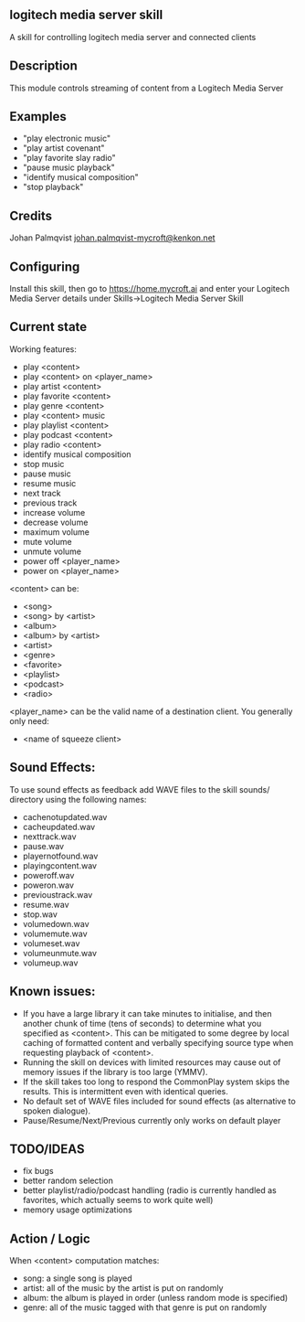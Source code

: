 ## logitech media server skill
A skill for controlling logitech media server and connected clients

## Description
This module controls streaming of content from a Logitech Media Server

## Examples
* "play electronic music"
* "play artist covenant"
* "play favorite slay radio"
* "pause music playback"
* "identify musical composition"
* "stop playback"

## Credits
Johan Palmqvist <johan.palmqvist-mycroft@kenkon.net>

## Configuring
Install this skill, then go to https://home.mycroft.ai and enter your Logitech Media Server details under Skills-\>Logitech Media Server Skill

## Current state
Working features:
  - play \<content\>
  - play \<content\> on \<player_name\>
  - play artist \<content\>
  - play favorite \<content\>
  - play genre \<content\>
  - play \<content\> music
  - play playlist \<content\>
  - play podcast \<content\>
  - play radio \<content\>
  - identify musical composition
  - stop music
  - pause music
  - resume music
  - next track
  - previous track
  - increase volume
  - decrease volume
  - maximum volume
  - mute volume
  - unmute volume
  - power off \<player_name\>
  - power on \<player_name\>

\<content\> can be:
  - \<song\>
  - \<song\> by \<artist\>
  - \<album\>
  - \<album\> by \<artist\>
  - \<artist\>
  - \<genre\>
  - \<favorite\>
  - \<playlist\>
  - \<podcast\>
  - \<radio\>

\<player_name\> can be the valid name of a destination client. You generally only need:
  - \<name of squeeze client\>

## Sound Effects:
To use sound effects as feedback add WAVE files to the skill sounds/ directory using the following names:
  - cachenotupdated.wav
  - cacheupdated.wav
  - nexttrack.wav
  - pause.wav
  - playernotfound.wav
  - playingcontent.wav
  - poweroff.wav
  - poweron.wav
  - previoustrack.wav
  - resume.wav
  - stop.wav
  - volumedown.wav
  - volumemute.wav
  - volumeset.wav
  - volumeunmute.wav
  - volumeup.wav

## Known issues:
  - If you have a large library it can take minutes to initialise, and then another chunk of time (tens of seconds) to determine what you specified as \<content\>.
    This can be mitigated to some degree by local caching of formatted content and verbally specifying source type when requesting playback of \<content\>.
  - Running the skill on devices with limited resources may cause out of memory issues if the library is too large (YMMV).
  - If the skill takes too long to respond the CommonPlay system skips the results. This is intermittent even with identical queries.
  - No default set of WAVE files included for sound effects (as alternative to spoken dialogue).
  - Pause/Resume/Next/Previous currently only works on default player

## TODO/IDEAS
  - fix bugs
  - better random selection
  - better playlist/radio/podcast handling (radio is currently handled as favorites, which actually seems to work quite well)
  - memory usage optimizations

## Action / Logic
When \<content\> computation matches:
  - song: a single song is played
  - artist: all of the music by the artist is put on randomly
  - album: the album is played in order (unless random mode is specified)
  - genre: all of the music tagged with that genre is put on randomly
